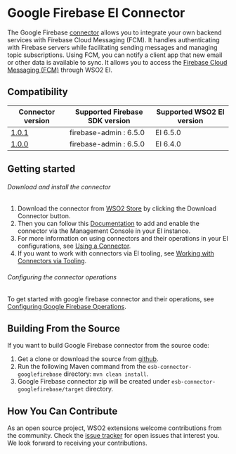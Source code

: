 # Google Firebase EI Connector

The Google Firebase [connector](https://docs.wso2.com/display/EI650/Working+with+Connectors) allows you to integrate your own backend services with Firebase Cloud Messaging (FCM).
It handles authenticating with Firebase servers while facilitating sending messages and managing topic subscriptions. Using FCM, you can notify a client app that new email or other data is available to sync.
It allows you to access the [Firebase Cloud Messaging (FCM)](https://firebase.google.com/docs/cloud-messaging/) through WSO2 EI.


## Compatibility

| Connector version | Supported Firebase SDK version | Supported WSO2 EI version |
| ------------- | ------------- | ------------- |
| [1.0.1](https://github.com/wso2-extensions/esb-connector-googlefirebase/releases/tag/org.wso2.carbon.connector.googlefirebase-1.0.1) | firebase-admin : 6.5.0 | EI 6.5.0 |
| [1.0.0](https://github.com/wso2-extensions/esb-connector-googlefirebase/releases/tag/org.wso2.carbon.connector.googlefirebase-1.0.0) | firebase-admin : 6.5.0 | EI 6.4.0 |

## Getting started

###### Download and install the connector

1. Download the connector from [WSO2 Store](https://store.wso2.com/store/assets/esbconnector/details/64a497ef-ca4c-4210-9215-da7946888a45) by clicking the Download Connector button.
2. Then you can follow this [Documentation](https://docs.wso2.com/display/EI650/Working+with+Connectors+via+the+Management+Console) to add and enable the connector via the Management Console in your EI instance.
3. For more information on using connectors and their operations in your EI configurations, see [Using a Connector](https://docs.wso2.com/display/EI650/Using+a+Connector).
4. If you want to work with connectors via EI tooling, see [Working with Connectors via Tooling](https://docs.wso2.com/display/EI650/Working+with+Connectors+via+Tooling).

###### Configuring the connector operations

To get started with google firebase connector and their operations, see [Configuring Google Firebase Operations](docs/config.md).

## Building From the Source

If you want to build Google Firebase connector from the source code:

1. Get a clone or download the source from [github](https://github.com/wso2-extensions/esb-connector-googlefirebase).
2. Run the following Maven command from the `esb-connector-googlefirebase` directory: `mvn clean install`.
3. Google Firebase connector zip will be created under `esb-connector-googlefirebase/target` directory.

## How You Can Contribute

As an open source project, WSO2 extensions welcome contributions from the community.
Check the [issue tracker](https://github.com/wso2-extensions/esb-connector-googlefirebase/issues) for open issues that interest you. We look forward to receiving your contributions.
